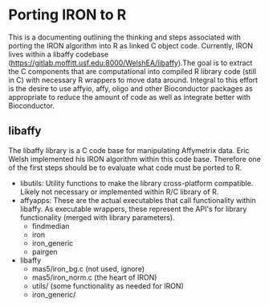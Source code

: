 # Porting IRON to R

This is a documenting outlining the thinking and steps associated with porting
the IRON algorithm into R as linked C object code. Currently, IRON lives within
a libaffy codebase (https://gitlab.moffitt.usf.edu:8000/WelshEA/libaffy).The
goal is to extract the C components that are computational into compiled R
library code (still in C) with necessary R wrappers to move data around. Integral
to this effort is the desire to use affyio, affy, oligo and other Bioconductor
packages as appropriate to reduce the amount of code as well as integrate better
with Bioconductor.

## libaffy
The libaffy library is a C code base for manipulating Affymetrix data. Eric Welsh
implemented his IRON algorithm within this code base. Therefore one of the first
steps should be to evaluate what code must be ported to R.

- libutils: Utility functions to make the library cross-platform compatible. Likely
  not necessary or implemented within R/C library of R.
- affyapps: These are the actual executables that call functionality within libaffy. As
  executable wrappers, these represent the API's for library functionality (merged
  with library parameters). 
  - findmedian
  - iron
  - iron_generic
  - pairgen
- libaffy
  - mas5/iron_bg.c  (not used, ignore)
  - mas5/iron_norm.c (the heart of IRON)
  - utils/ (some functionality as needed for IRON)
  - iron_generic/
  
